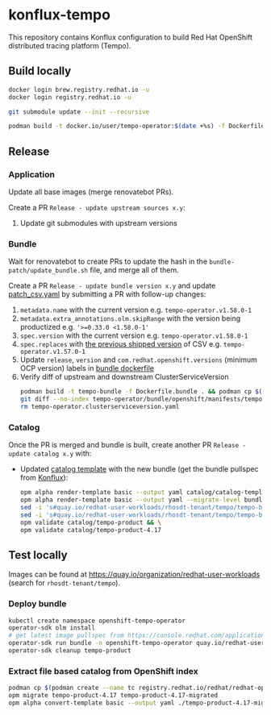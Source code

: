 # konflux-tempo

This repository contains Konflux configuration to build Red Hat OpenShift distributed tracing platform (Tempo).

## Build locally

```bash
docker login brew.registry.redhat.io -u
docker login registry.redhat.io -u

git submodule update --init --recursive

podman build -t docker.io/user/tempo-operator:$(date +%s) -f Dockerfile.operator
```

## Release
### Application
Update all base images (merge renovatebot PRs).

Create a PR `Release - update upstream sources x.y`:
1. Update git submodules with upstream versions

### Bundle
Wait for renovatebot to create PRs to update the hash in the `bundle-patch/update_bundle.sh` file, and merge all of them.

Create a PR `Release - update bundle version x.y` and update [patch_csv.yaml](./bundle-patch/patch_csv.yaml) by submitting a PR with follow-up changes:
1. `metadata.name` with the current version e.g. `tempo-operator.v1.58.0-1`
1. `metadata.extra_annotations.olm.skipRange` with the version being productized e.g. `'>=0.33.0 <1.58.0-1'`
1. `spec.version` with the current version e.g. `tempo-operator.v1.58.0-1`
1. `spec.replaces` with [the previous shipped version](https://catalog.redhat.com/software/containers/rhosdt/tempo-operator-bundle/642c3e0eacf1b5bdbba7654a) of CSV e.g. `tempo-operator.v1.57.0-1`
1. Update `release`, `version` and `com.redhat.openshift.versions` (minimum OCP version) labels in [bundle dockerfile](./Dockerfile.bundle)
1. Verify diff of upstream and downstream ClusterServiceVersion
   ```bash
   podman build -t tempo-bundle -f Dockerfile.bundle . && podman cp $(podman create tempo-bundle):/manifests/tempo-operator.clusterserviceversion.yaml .
   git diff --no-index tempo-operator/bundle/openshift/manifests/tempo-operator.clusterserviceversion.yaml tempo-operator.clusterserviceversion.yaml
   rm tempo-operator.clusterserviceversion.yaml
   ```

### Catalog
Once the PR is merged and bundle is built, create another PR `Release - update catalog x.y` with:
* Updated [catalog template](./catalog/catalog-template.yaml) with the new bundle (get the bundle pullspec from [Konflux](https://console.redhat.com/application-pipeline/workspaces/rhosdt/applications/tempo/components/tempo-bundle)):
   ```bash
   opm alpha render-template basic --output yaml catalog/catalog-template.yaml > catalog/tempo-product/catalog.yaml && \
   opm alpha render-template basic --output yaml --migrate-level bundle-object-to-csv-metadata catalog/catalog-template.yaml > catalog/tempo-product-4.17/catalog.yaml && \
   sed -i 's#quay.io/redhat-user-workloads/rhosdt-tenant/tempo/tempo-bundle#registry.redhat.io/rhosdt/tempo-operator-bundle#g' catalog/tempo-product/catalog.yaml  && \
   sed -i 's#quay.io/redhat-user-workloads/rhosdt-tenant/tempo/tempo-bundle#registry.redhat.io/rhosdt/tempo-operator-bundle#g' catalog/tempo-product-4.17/catalog.yaml  && \
   opm validate catalog/tempo-product && \
   opm validate catalog/tempo-product-4.17
   ```

## Test locally

Images can be found at https://quay.io/organization/redhat-user-workloads (search for `rhosdt-tenant/tempo`).

### Deploy bundle

```bash
kubectl create namespace openshift-tempo-operator
operator-sdk olm install
# get latest image pullspec from https://console.redhat.com/application-pipeline/workspaces/rhosdt/applications/tempo/components/tempo-bundle-quay
operator-sdk run bundle -n openshift-tempo-operator quay.io/redhat-user-workloads/rhosdt-tenant/tempo/tempo-bundle-quay@sha256:10b2bfbb9bd4b0dd6ae5093d95f9766862c6148a5f88139ccb99dc413d4a32c1
operator-sdk cleanup tempo-product
```

### Extract file based catalog from OpenShift index

```bash
podman cp $(podman create --name tc registry.redhat.io/redhat/redhat-operator-index:v4.17):/configs/tempo-product tempo-product-4.17 && podman rm tc
opm migrate tempo-product-4.17 tempo-product-4.17-migrated
opm alpha convert-template basic --output yaml ./tempo-product-4.17-migrated/tempo-product/catalog.json > catalog/catalog-template.yaml
```
